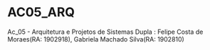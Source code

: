 # AC05_ARQ
Ac_05 - Arquitetura e Projetos de Sistemas
Dupla : Felipe Costa de Moraes(RA: 1902918), Gabriela Machado Silva(RA: 1902810)
